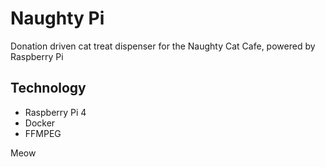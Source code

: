 # Naughty Pi

Donation driven cat treat dispenser for the Naughty Cat Cafe, powered by Raspberry Pi

## Technology
- Raspberry Pi 4
- Docker
- FFMPEG

Meow
